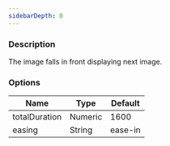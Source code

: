 ```yaml
---
sidebarDepth: 0
---
```


### Description

The image falls in front displaying next image.

### Options

| Name          | Type    | Default |
| ------------- | ------- | ------- |
| totalDuration | Numeric | 1600    |
| easing        | String  | ease-in |

